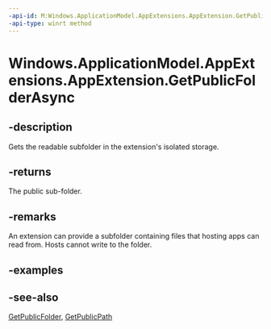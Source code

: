 ```yaml
---
-api-id: M:Windows.ApplicationModel.AppExtensions.AppExtension.GetPublicFolderAsync
-api-type: winrt method
---
```


<!-- Method syntax
public Windows.Foundation.IAsyncOperation<Windows.Storage.StorageFolder> GetPublicFolderAsync()
-->

# Windows.ApplicationModel.AppExtensions.AppExtension.GetPublicFolderAsync

## -description

Gets the readable subfolder in the extension's isolated storage.

## -returns

The public sub-folder.

## -remarks

An extension can provide a subfolder containing files that hosting apps can read from. Hosts cannot write to the folder.

## -examples

## -see-also

[GetPublicFolder](appextension_getpublicfolder_126839260.md), [GetPublicPath](./appextension_getpublicpath_925518924.md)
